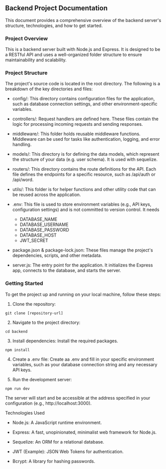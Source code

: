 ## Backend Project Documentation
This document provides a comprehensive overview of the backend server's structure, technologies, and how to get started.

### Project Overview
This is a backend server built with Node.js and Express. It is designed to be a RESTful API and uses a well-organized folder structure to ensure maintainability and scalability.

### Project Structure
The project's source code is located in the root directory. The following is a breakdown of the key directories and files:

* config/: This directory contains configuration files for the application, such as database connection settings, and other environment-specific variables.

* controllers/: Request handlers are defined here. These files contain the logic for processing incoming requests and sending responses.

* middleware/: This folder holds reusable middleware functions. Middleware can be used for tasks like authentication, logging, and error handling.

* models/: This directory is for defining the data models, which represent the structure of your data (e.g. user schema). It is used with sequelize.

* routers/: This directory contains the route definitions for the API. Each file defines the endpoints for a specific resource, such as /api/auth or /api/word.

* utils/: This folder is for helper functions and other utility code that can be reused across the application.

* .env: This file is used to store environment variables (e.g., API keys, configuration settings) and is not committed to version control. It needs
  * DATABASE_NAME 
  * DATABASE_USERNAME 
  * DATABASE_PASSWORD 
  * DATABASE_HOST 
  * JWT_SECRET

* package.json & package-lock.json: These files manage the project's dependencies, scripts, and other metadata.

* server.js: The entry point for the application. It initializes the Express app, connects to the database, and starts the server.

### Getting Started
To get the project up and running on your local machine, follow these steps:

1. Clone the repository:

```git clone [repository-url]```

2. Navigate to the project directory:

```cd backend```

3. Install dependencies:
Install the required packages.


```npm install ```


4. Create a .env file:
Create aa .env and fill in your specific environment variables, such as your database connection string and any necessary API keys.

5. Run the development server:

``` npm run dev ```

The server will start and be accessible at the address specified in your configuration (e.g., http://localhost:3000).


Technologies Used
* Node.js: A JavaScript runtime environment.

* Express: A fast, unopinionated, minimalist web framework for Node.js.

* Sequelize: An ORM for a relational database.

* JWT (Example): JSON Web Tokens for authentication.

* Bcrypt: A library for hashing passwords.